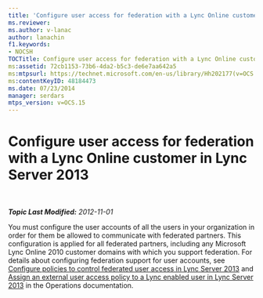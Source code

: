 ```yaml
---
title: 'Configure user access for federation with a Lync Online customer'
ms.reviewer: 
ms.author: v-lanac
author: lanachin
f1.keywords:
- NOCSH
TOCTitle: Configure user access for federation with a Lync Online customer
ms:assetid: 72cb1153-73b6-4da2-b5c3-de6e7aa642a5
ms:mtpsurl: https://technet.microsoft.com/en-us/library/Hh202177(v=OCS.15)
ms:contentKeyID: 48184473
ms.date: 07/23/2014
manager: serdars
mtps_version: v=OCS.15
---
```


<div data-xmlns="http://www.w3.org/1999/xhtml">

<div class="topic" data-xmlns="http://www.w3.org/1999/xhtml" data-msxsl="urn:schemas-microsoft-com:xslt" data-cs="https://msdn.microsoft.com/">

<div data-asp="https://msdn2.microsoft.com/asp">

# Configure user access for federation with a Lync Online customer in Lync Server 2013

</div>

<div id="mainSection">

<div id="mainBody">

<span> </span>

_**Topic Last Modified:** 2012-11-01_

You must configure the user accounts of all the users in your organization in order for them be allowed to communicate with federated partners. This configuration is applied for all federated partners, including any Microsoft Lync Online 2010 customer domains with which you support federation. For details about configuring federation support for user accounts, see [Configure policies to control federated user access in Lync Server 2013](lync-server-2013-configure-policies-to-control-federated-user-access.md) and [Assign an external user access policy to a Lync enabled user in Lync Server 2013](lync-server-2013-assign-an-external-user-access-policy-to-a-lync-enabled-user.md) in the Operations documentation.

</div>

<span> </span>

</div>

</div>

</div>

